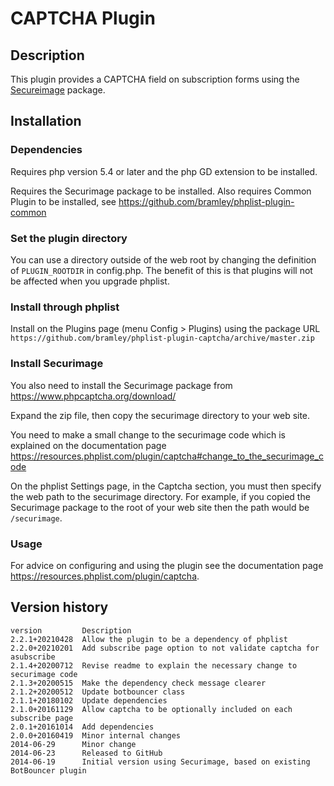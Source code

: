 # CAPTCHA Plugin #

## Description ##

This plugin provides a CAPTCHA field on subscription forms using the
<a href="https://www.phpcaptcha.org" target="_blank">Secureimage</a> package.

## Installation ##

### Dependencies ###

Requires php version 5.4 or later and the php GD extension to be installed.

Requires the Securimage package to be installed.
Also requires Common Plugin to be installed,  see <https://github.com/bramley/phplist-plugin-common>

### Set the plugin directory ###
You can use a directory outside of the web root by changing the definition of `PLUGIN_ROOTDIR` in config.php.
The benefit of this is that plugins will not be affected when you upgrade phplist.

### Install through phplist ###
Install on the Plugins page (menu Config > Plugins) using the package URL
`https://github.com/bramley/phplist-plugin-captcha/archive/master.zip`

### Install Securimage ###
You also need to install the Securimage package from <https://www.phpcaptcha.org/download/>

Expand the zip file, then copy the securimage directory to your web site.

You need to make a small change to the securimage code which is explained on the documentation page
<https://resources.phplist.com/plugin/captcha#change_to_the_securimage_code>

On the phplist Settings page, in the Captcha section, you must then specify the web path to the securimage directory.
For example, if you copied the Securimage package to the root of your web site then the path would be `/securimage`.

### Usage ###

For advice on configuring and using the plugin see the documentation page <https://resources.phplist.com/plugin/captcha>.

## Version history ##

    version         Description
    2.2.1+20210428  Allow the plugin to be a dependency of phplist
    2.2.0+20210201  Add subscribe page option to not validate captcha for asubscribe
    2.1.4+20200712  Revise readme to explain the necessary change to securimage code
    2.1.3+20200515  Make the dependency check message clearer
    2.1.2+20200512  Update botbouncer class
    2.1.1+20180102  Update dependencies
    2.1.0+20161129  Allow captcha to be optionally included on each subscribe page
    2.0.1+20161014  Add dependencies
    2.0.0+20160419  Minor internal changes
    2014-06-29      Minor change
    2014-06-23      Released to GitHub
    2014-06-19      Initial version using Securimage, based on existing BotBouncer plugin
